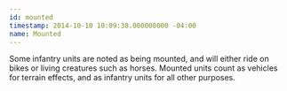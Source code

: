 ```yaml
---
id: mounted
timestamp: 2014-10-10 10:09:38.000000000 -04:00
name: Mounted
---
```

<p>Some infantry units are noted as being mounted, and will either ride on bikes or living creatures such as horses. Mounted units count as vehicles for terrain effects, and as infantry units for all other purposes.</p>